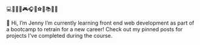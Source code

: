 💻🐛🐱🐰🎮🎧🍕⚽💤📚🔨🌲

👋 Hi, I’m Jenny
I’m currently learning front end web development as part of a bootcamp to retrain for a new career!
Check out my pinned posts for projects I've completed during the course.
